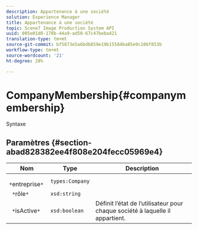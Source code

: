 ```yaml
---
description: Appartenance à une société
solution: Experience Manager
title: Appartenance à une société
topic: Scene7 Image Production System API
uuid: 005e01d0-178b-44a9-ad50-67c47beba421
translation-type: tm+mt
source-git-commit: bf5873e5a6bdb859e19b15584ba85e9c106f853b
workflow-type: tm+mt
source-wordcount: '21'
ht-degree: 28%

---
```



# CompanyMembership{#companymembership}

Syntaxe

## Paramètres {#section-abad828382ee4f808e204fecc05969e4}

| Nom | Type | Description |
|---|---|---|
| ` *`entreprise`*` | `types:Company` |  |
| ` *`rôle`*` | `xsd:string` |  |
| ` *`isActive`*` | `xsd:boolean` | Définit l’état de l’utilisateur pour chaque société à laquelle il appartient. |

